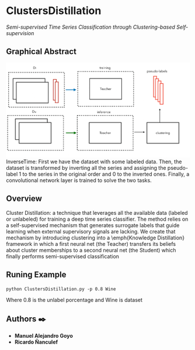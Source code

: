 # ClustersDistillation

_Semi-supervised Time Series Classification through Clustering-based Self-supervision_

## Graphical Abstract
![data](datasets/JCC-Manuel-1.png)
InverseTime: First we have the dataset with some labeled data. Then, the dataset is transformed by inverting all the series and assigning the pseudo-label 1 to the series in the original order and 0 to the inverted ones. Finally, a convolutional network layer is trained to solve the two tasks.

## Overview
Cluster Distillation: a technique that leverages all the available data (labeled or unlabeled) for training a deep time series classifier. The method relies on a self-supervised mechanism that generates surrogate labels that guide learning when external supervisory signals are lacking. We create that mechanism by introducing clustering into a \emph{Knowledge Distillation} framework in which a first neural net (the Teacher) transfers its beliefs about cluster memberships to a second neural net (the Student) which finally performs semi-supervised classification

## Runing Example

```
python ClustersDistillation.py -p 0.8 Wine
```
Where 0.8 is the unlabel porcentage and Wine is dataset

## Authors ✒️


* **Manuel Alejandro Goyo**
* **Ricardo Ñanculef** 
